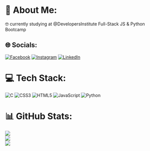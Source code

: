 # 💫 About Me:
🤓 currently studying at @DevelopersInstitute Full-Stack JS & Python Bootcamp


## 🌐 Socials:
[![Facebook](https://img.shields.io/badge/Facebook-%231877F2.svg?logo=Facebook&logoColor=white)](https://facebook.com/https://www.facebook.com/olgasmrnva) [![Instagram](https://img.shields.io/badge/Instagram-%23E4405F.svg?logo=Instagram&logoColor=white)](https://instagram.com/https://www.instagram.com/olga.smrnv) [![LinkedIn](https://img.shields.io/badge/LinkedIn-%230077B5.svg?logo=linkedin&logoColor=white)](https://linkedin.com/in/https://www.linkedin.com/in/olga-smrnva/) 

# 💻 Tech Stack:
![C](https://img.shields.io/badge/c-%2300599C.svg?style=plastic&logo=c&logoColor=white) ![CSS3](https://img.shields.io/badge/css3-%231572B6.svg?style=plastic&logo=css3&logoColor=white) ![HTML5](https://img.shields.io/badge/html5-%23E34F26.svg?style=plastic&logo=html5&logoColor=white) ![JavaScript](https://img.shields.io/badge/javascript-%23323330.svg?style=plastic&logo=javascript&logoColor=%23F7DF1E) ![Python](https://img.shields.io/badge/python-3670A0?style=plastic&logo=python&logoColor=ffdd54)
# 📊 GitHub Stats:
![](https://github-readme-stats.vercel.app/api?username=olga-smrnva&theme=dark&hide_border=true&include_all_commits=true&count_private=true)<br/>
![](https://github-readme-streak-stats.herokuapp.com/?user=olga-smrnva&theme=dark&hide_border=true)<br/>
![](https://github-readme-stats.vercel.app/api/top-langs/?username=olga-smrnva&theme=dark&hide_border=true&include_all_commits=true&count_private=true&layout=compact)

<!-- Proudly created with GPRM ( https://gprm.itsvg.in ) -->
